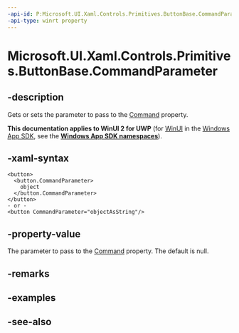 ```yaml
---
-api-id: P:Microsoft.UI.Xaml.Controls.Primitives.ButtonBase.CommandParameter
-api-type: winrt property
---
```


<!-- Property syntax
public object CommandParameter { get;  set; }
-->

# Microsoft.UI.Xaml.Controls.Primitives.ButtonBase.CommandParameter

## -description
Gets or sets the parameter to pass to the [Command](buttonbase_command.md) property.

**This documentation applies to WinUI 2 for UWP** (for [WinUI](/windows/apps/winui/winui3/) in the [Windows App SDK](/windows/apps/windows-app-sdk/), see the **[Windows App SDK namespaces](/windows/windows-app-sdk/api/winrt/)**).

## -xaml-syntax
```xaml
<button>
  <button.CommandParameter>
    object
  </button.CommandParameter>
</button>
- or -
<button CommandParameter="objectAsString"/>
```


## -property-value
The parameter to pass to the [Command](buttonbase_command.md) property. The default is null.

## -remarks

## -examples

## -see-also
